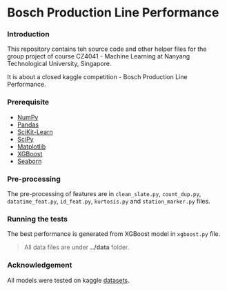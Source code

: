# Bosch Production Line Performance 

### Introduction  
This repository contains teh source code and other helper files for the group project of course CZ4041 - Machine Learning at Nanyang Technological University, Singapore. 

It is about a closed kaggle competition - Bosch Production Line Performance. 

### Prerequisite  
* [NumPy](http://www.numpy.org/)
* [Pandas](http://pandas.pydata.org/)
* [SciKit-Learn](http://scikit-learn.org/stable/)
* [SciPy](http://www.scipy.org/)
* [Matplotlib](http://matplotlib.org/)
* [XGBoost](https://github.com/dmlc/xgboost)
* [Seaborn](https://seaborn.pydata.org/index.html) 

### Pre-processing 
The pre-processing of features are in `clean_slate.py`, `count_dup.py`, `datatime_feat.py`, `id_feat.py`, `kurtosis.py` and `station_marker.py` files. 

### Running the tests 
The best performance is generated from XGBoost model in `xgboost.py` file. 
> All data files are under __../data__ folder.

### Acknowledgement 
All models were tested on kaggle [datasets](https://www.kaggle.com/c/bosch-production-line-performance/data). 
 
